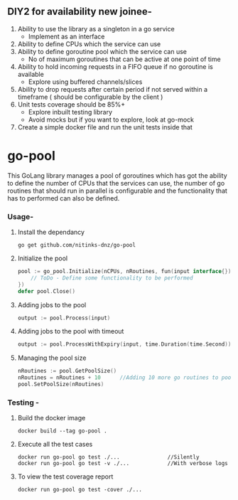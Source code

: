 ## DIY2 for availability new joinee- 

1. Ability to use the library as a singleton in a go service
   - Implement as an interface
2. Ability to define CPUs which the service can use
3. Ability to define goroutine pool which the service can use
   - No of maximum goroutines that can be active at one point of time
4. Ability to hold incoming requests in a FIFO queue if no goroutine is available
   - Explore using buffered channels/slices
5. Ability to drop requests after certain period if not served within a timeframe ( should be configurable by the client )
6. Unit tests coverage should be 85%+
   - Explore inbuilt testing library
   - Avoid mocks but if you want to explore, look at go-mock
7. Create a simple docker file and run the unit tests inside that

# go-pool

This GoLang library manages a pool of goroutines which has got the ability to define the number of CPUs that the services can use, the number of go routines that should run in parallel is configurable and the functionality that has to performed can also be defined.

### Usage- 

1. Install the dependancy
   ``` shell
   go get github.com/nitinks-dnz/go-pool
   ```
2. Initialize the pool
   ```go
   pool := go_pool.Initialize(nCPUs, nRoutines, fun(input interface{}) interface{}{
       // ToDo - Define some functionality to be performed
   })
   defer pool.Close()
   ```
3. Adding jobs to the pool
   ```go
   output := pool.Process(input)
   ```
4. Adding jobs to the pool with timeout
   ```go
   output := pool.ProcessWithExpiry(input, time.Duration(time.Second))
   ```
5. Managing the pool size
   ```go
   nRoutines := pool.GetPoolSize()
   nRoutines = nRoutines + 10      //Adding 10 more go routines to pool
   pool.SetPoolSize(nRoutines)
   ```

### Testing - 
1. Build the docker image
   ```shell
   docker build --tag go-pool .
   ```
2. Execute all the test cases
   ```shell
   docker run go-pool go test ./...               //Silently
   docker run go-pool go test -v ./...            //With verbose logs
   ```
3. To view the test coverage report
   ```shell
   docker run go-pool go test -cover ./...
   ```